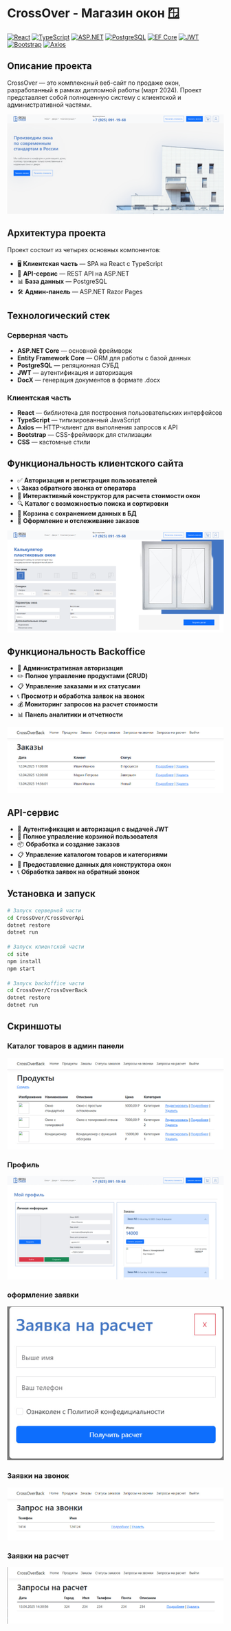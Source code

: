 # CrossOver - Магазин окон 🪟

[![React](https://img.shields.io/badge/React-20232A?style=for-the-badge&logo=react&logoColor=61DAFB)](https://reactjs.org/)
[![TypeScript](https://img.shields.io/badge/TypeScript-007ACC?style=for-the-badge&logo=typescript&logoColor=white)](https://www.typescriptlang.org/)
[![ASP.NET](https://img.shields.io/badge/ASP.NET-512BD4?style=for-the-badge&logo=dotnet&logoColor=white)](https://dotnet.microsoft.com/apps/aspnet)
[![PostgreSQL](https://img.shields.io/badge/PostgreSQL-316192?style=for-the-badge&logo=postgresql&logoColor=white)](https://www.postgresql.org/)
[![EF Core](https://img.shields.io/badge/EF_Core-512BD4?style=for-the-badge&logo=dotnet&logoColor=white)](https://docs.microsoft.com/ef/)
[![JWT](https://img.shields.io/badge/JWT-000000?style=for-the-badge&logo=jsonwebtokens&logoColor=white)](https://jwt.io/)
[![Bootstrap](https://img.shields.io/badge/Bootstrap-563D7C?style=for-the-badge&logo=bootstrap&logoColor=white)](https://getbootstrap.com/)
[![Axios](https://img.shields.io/badge/Axios-5A29E4?style=for-the-badge&logo=axios&logoColor=white)](https://axios-http.com/)

## Описание проекта

CrossOver — это комплексный веб-сайт по продаже окон, разработанный в рамках дипломной работы (март 2024). Проект представляет собой полноценную систему с клиентской и административной частями.

![Главная страница](/images/homepage.png)

## Архитектура проекта

Проект состоит из четырех основных компонентов:

- 🖥️ **Клиентская часть** — SPA на React с TypeScript
- 🔄 **API-сервис** — REST API на ASP.NET
- 📊 **База данных** — PostgreSQL
- 🛠️ **Админ-панель** — ASP.NET Razor Pages

## Технологический стек

### Серверная часть

- **ASP.NET Core** — основной фреймворк
- **Entity Framework Core** — ORM для работы с базой данных
- **PostgreSQL** — реляционная СУБД
- **JWT** — аутентификация и авторизация
- **DocX** — генерация документов в формате .docx

### Клиентская часть

- **React** — библиотека для построения пользовательских интерфейсов
- **TypeScript** — типизированный JavaScript
- **Axios** — HTTP-клиент для выполнения запросов к API
- **Bootstrap** — CSS-фреймворк для стилизации
- **CSS** — кастомные стили

## Функциональность клиентского сайта

- ✅ **Авторизация и регистрация пользователей**
- 📞 **Заказ обратного звонка от оператора**
- 🔧 **Интерактивный конструктор для расчета стоимости окон**
- 🔍 **Каталог с возможностью поиска и сортировки**
- 🛒 **Корзина с сохранением данных в БД**
- 📝 **Оформление и отслеживание заказов**

![Пример интерфейса](/images/calculator.png)

## Функциональность Backoffice

- 🔑 **Административная авторизация**
- ✏️ **Полное управление продуктами (CRUD)**
- 📋 **Управление заказами и их статусами**
- 📞 **Просмотр и обработка заявок на звонок**
- 💰 **Мониторинг запросов на расчет стоимости**
- 📊 **Панель аналитики и отчетности**

![Панель администратора](/images/adminorders.jpg)

## API-сервис

- 🔐 **Аутентификация и авторизация с выдачей JWT**
- 🛒 **Полное управление корзиной пользователя**
- 📦 **Обработка и создание заказов**
- 📋 **Управление каталогом товаров и категориями**
- 🧩 **Предоставление данных для конструктора окон**
- 📞 **Обработка заявок на обратный звонок**

## Установка и запуск

```bash
# Запуск серверной части
cd CrossOver/CrossOverApi
dotnet restore
dotnet run

# Запуск клиентской части
cd site
npm install
npm start

# Запуск backoffice части
cd CrossOver/CrossOverBack
dotnet restore
dotnet run
```

## Скриншоты

### Каталог товаров в админ панели
![Каталог товаров в админ панели](/images/adminproducts.jpg)
### Профиль
![Профиль](/images/profile.jpg)
### оформление заявки
![Оформление заявки](/images/modalrequest.jpg)
### Заявки на звонок
![Заявки на звонок](/images/admincalls.jpg)
### Заявки на расчет
![Заявки на расчет](/images/adminrequests.jpg)
